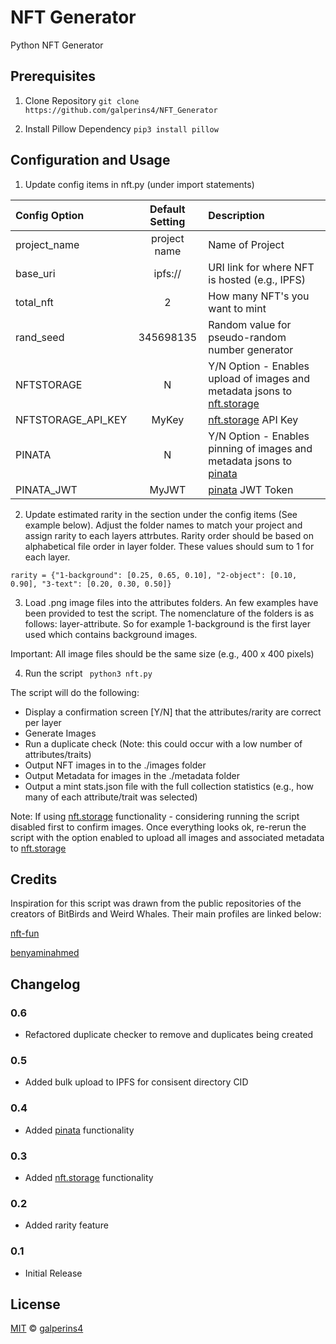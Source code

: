 # NFT Generator
Python NFT Generator

## Prerequisites

1. Clone Repository
```git clone https://github.com/galperins4/NFT_Generator```

2. Install Pillow Dependency
``` pip3 install pillow ```

## Configuration and Usage

1. Update config items in nft.py (under import statements)

| Config Option | Default Setting | Description | 
| :--- | :---: | :--- |
| project_name | project name | Name of Project |
| base_uri | ipfs:// | URI link for where NFT is hosted (e.g., IPFS) |
| total_nft| 2 | How many NFT's you want to mint |
| rand_seed| 345698135 | Random value for pseudo-random number generator |
| NFTSTORAGE| N | Y/N Option - Enables upload of images and metadata jsons to [nft.storage](https://nft.storage) |
| NFTSTORAGE_API_KEY| MyKey | [nft.storage](https://nft.storage) API Key |
| PINATA| N | Y/N Option - Enables pinning of images and metadata jsons to [pinata](https://app.pinata.cloud/) |
| PINATA_JWT| MyJWT | [pinata](https://app.pinata.cloud/) JWT Token |

2. Update estimated rarity in the section under the config items (See example below). Adjust the folder names to match your project and assign rarity to each layers attrbutes. Rarity order should be based on alphabetical file order in layer folder. These values should sum to 1 for each layer.

```rarity = {"1-background": [0.25, 0.65, 0.10], "2-object": [0.10, 0.90], "3-text": [0.20, 0.30, 0.50]}```

3. Load .png image files into the attributes folders. An few examples have been provided to test the script. The nomenclature of the folders is as follows: layer-attribute. So for example 1-background is the first layer used which contains background images. 

Important: All image files should be the same size (e.g., 400 x 400 pixels)

4. Run the script
``` python3 nft.py```

The script will do the following:
 - Display a confirmation screen [Y/N] that the attributes/rarity are correct per layer
 - Generate Images
 - Run a duplicate check (Note: this could occur with a low number of attributes/traits)
 - Output NFT images in to the ./images folder
 - Output Metadata for images in the ./metadata folder
 - Output a mint stats.json file with the full collection statistics (e.g., how many of each attribute/trait was selected)


Note: If using [nft.storage](https://nft.storage) functionality - considering running the script disabled first to confirm images. Once everything looks ok, re-rerun the script with the option enabled to upload all images and associated metadata to [nft.storage](https://nft.storage)

## Credits
Inspiration for this script was drawn from the public repositories of the creators of BitBirds and Weird Whales. Their main profiles are linked below:

[nft-fun](https://github.com/nft-fun)

[benyaminahmed](https://github.com/benyaminahmed)

## Changelog

### 0.6
 - Refactored duplicate checker to remove and duplicates being created

### 0.5
 - Added bulk upload to IPFS for consisent directory CID

### 0.4 
 - Added [pinata](https://app.pinata.cloud/) functionality

### 0.3
 - Added [nft.storage](https://nft.storage) functionality

### 0.2
 - Added rarity feature

### 0.1
 - Initial Release

## License
[MIT](LICENSE) © [galperins4](https://github.com/galperins4)
